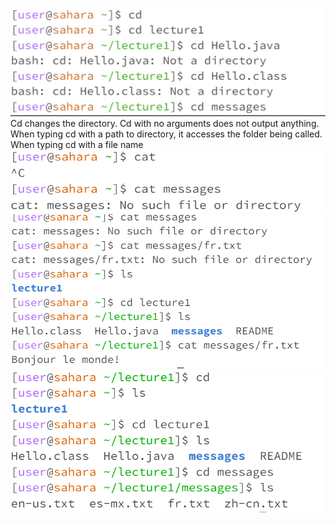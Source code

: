 ![Image](cd.png)
Cd changes the directory. Cd with no arguments does not output anything. When typing cd with a path to directory, it accesses the folder being called. When typing cd with a file name
![Image](cat1.png)
![Image](cat2.png)
![Image](ls1.png)
